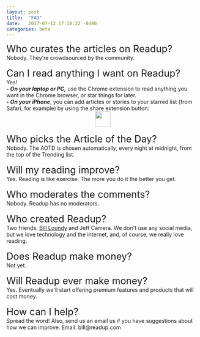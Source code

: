 ```yaml
---
layout: post
title:  "FAQ"
date:   2017-07-12 17:10:32 -0400
categories: beta
---
```

<div style="font-size:25px">
Who curates the articles on Readup?
</div>
<div>
Nobody. They're crowdsourced by the community. 
</div>
<br>
<div style="font-size:25px">
Can I read anything I want on Readup?
</div>
<div>
Yes!<br>
<strong><i>- On your laptop or PC,</i></strong> use the Chrome extension to read anything you want in the Chrome browser, or star things for later.<br>
<strong><i>- On your iPhone</i></strong>, you can add articles or stories to your starred list (from Safari, for example) by using the share extension button:</div>
<div align="middle">
<img src= "https://blog.readup.com/pics/shareicon.png" width="40px">
</div>
<br>
<div style="font-size:25px">
Who picks the Article of the Day?
</div>
<div>
Nobody. The AOTD is chosen automatically, every night at midnight, from the top of the Trending list.
</div>
<br>
<div style="font-size:25px">
Will my reading improve?
</div>
<div>
Yes. Reading is like exercise. The more you do it the better you get.
</div>
<br>
<div style="font-size:25px">
Who moderates the comments?
</div>
<div>
Nobody. Readup has no moderators.
</div>
<br>
<div style="font-size:25px">
Who created Readup?
</div>
<div>
Two friends, <a href="https://www.billloundy.com/about.html">Bill Loundy</a> and Jeff Camera. We don't use any social media, but we love technology and the internet, and, of course, we really love reading.</div>  
<br>
<div style="font-size:25px">
Does Readup make money?
</div>
<div>
Not yet.</div>
<br>
<div style="font-size:25px">
Will Readup ever make money?
</div>
<div>
Yes. Eventually we'll start offering premium features and products that will cost money.
</div>
<br>
<div style="font-size:25px">
How can I help?
</div>
<div>
Spread the word! Also, send us an email us if you have suggestions about how we can improve. Email: bill@readup.com</div>